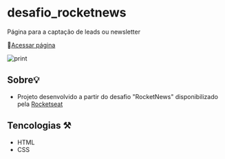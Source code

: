 # desafio_rocketnews
Página para a captação de leads ou newsletter

🔗[Acessar página]()


![print](https://user-images.githubusercontent.com/102264203/194585807-c6a1c914-9952-48e9-abb1-853ab2c5a036.png)


## Sobre💡
- Projeto desenvolvido a partir do desafio "RocketNews" disponibilizado pela [Rocketseat](https://www.rocketseat.com.br/)

## Tencologias ⚒️
- HTML
- CSS

